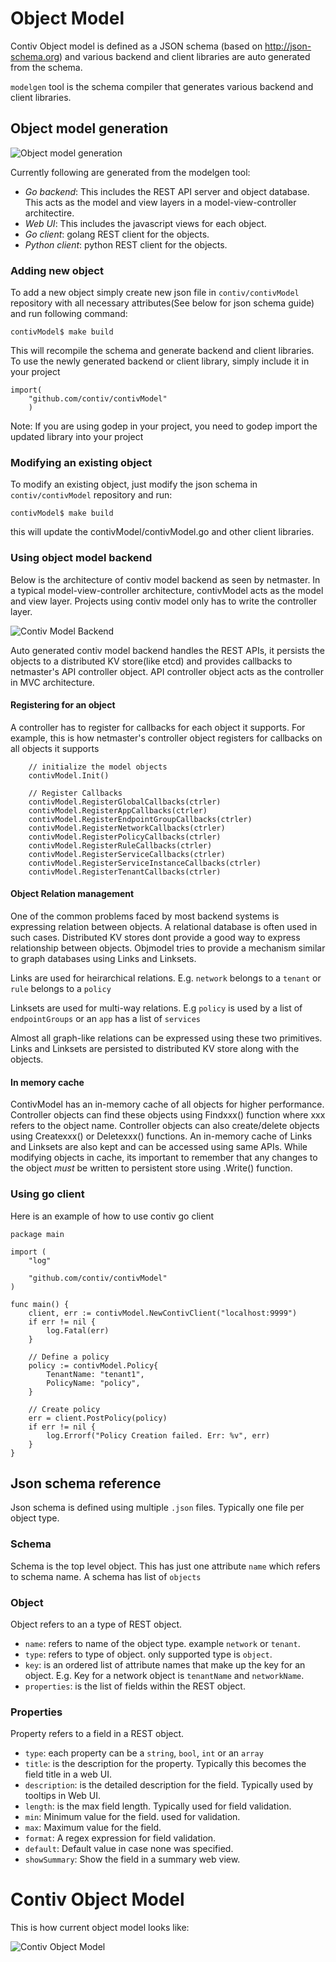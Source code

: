 
# Object Model
Contiv Object model is defined as a JSON schema (based on http://json-schema.org) and various backend and client libraries are auto generated from the schema.

`modelgen` tool is the schema compiler that generates various backend and client libraries.

## Object model generation
![Object model generation](./docs/modelGeneration.jpg "Object model generation")

Currently following are generated from the modelgen tool:
 - *Go backend*: This includes the REST API server and object database. This acts as the model and view layers in a model-view-controller architectire.
 - *Web UI*: This includes the javascript views for each object.
 - *Go client*: golang REST client for the objects.
 - *Python client*: python REST client for the objects.

### Adding new object
To add a new object simply create new json file in `contiv/contivModel` repository with all necessary attributes(See below for json schema guide) and run following command:
```
contivModel$ make build
```
This will recompile the schema and generate backend and client libraries.
To use the newly generated backend or client library, simply include it in your project

```
import(
    "github.com/contiv/contivModel"
    )
```

Note: If you are using godep in your project, you need to godep import the updated library into your project 


### Modifying an existing object
To modify an existing object, just modify the json schema in `contiv/contivModel` repository and run:
```
contivModel$ make build
```
this will update the contivModel/contivModel.go and other client libraries.

### Using object model backend
Below is the architecture of contiv model backend as seen by netmaster. In a typical model-view-controller architecture, contivModel acts as the model and view layer. Projects using contiv model only has to write the controller layer.

![Contiv Model Backend](./docs/modelBackend.jpg "Contiv Model Backend")

Auto generated contiv model backend handles the REST APIs, it persists the objects to a distributed KV store(like etcd) and provides callbacks to netmaster's API controller object. API controller object acts as the controller in MVC architecture.

#### Registering for an object
A controller has to register for callbacks for each object it supports. For example, this is how netmaster's controller object registers for callbacks on all objects it supports

```
	// initialize the model objects
	contivModel.Init()

	// Register Callbacks
	contivModel.RegisterGlobalCallbacks(ctrler)
	contivModel.RegisterAppCallbacks(ctrler)
	contivModel.RegisterEndpointGroupCallbacks(ctrler)
	contivModel.RegisterNetworkCallbacks(ctrler)
	contivModel.RegisterPolicyCallbacks(ctrler)
	contivModel.RegisterRuleCallbacks(ctrler)
	contivModel.RegisterServiceCallbacks(ctrler)
	contivModel.RegisterServiceInstanceCallbacks(ctrler)
	contivModel.RegisterTenantCallbacks(ctrler)
```
#### Object Relation management
One of the common problems faced by most backend systems is expressing relation between objects. A relational database is often used in such cases. Distributed KV stores dont provide a good way to express relationship between objects. Objmodel tries to provide a mechanism similar to graph databases using Links and Linksets.

Links are used for heirarchical relations. E.g. `network` belongs to a `tenant` or `rule` belongs to a `policy`

Linksets are used for multi-way relations. E.g `policy` is used by a list of `endpointGroups` or an `app` has a list of `services`

Almost all graph-like relations can be expressed using these two primitives. Links and Linksets are persisted to distributed KV store along with the objects.

#### In memory cache
ContivModel has an in-memory cache of all objects for higher performance. Controller objects can find these objects using Findxxx() function where xxx refers to the object name. Controller objects can also create/delete objects using Createxxx() or Deletexxx() functions. An in-memory cache of Links and Linksets are also kept and can be accessed using same APIs. While modifying objects in cache, its important to remember that any changes to the object *must* be written to persistent store using <object>.Write() function.

### Using go client
Here is an example of how to use contiv go client

```
package main

import (
    "log"

    "github.com/contiv/contivModel"
)

func main() {
    client, err := contivModel.NewContivClient("localhost:9999")
    if err != nil {
        log.Fatal(err)
    }
    
    // Define a policy
    policy := contivModel.Policy{
        TenantName: "tenant1",
        PolicyName: "policy",
    }
    
    // Create policy
    err = client.PostPolicy(policy)
    if err != nil {
        log.Errorf("Policy Creation failed. Err: %v", err)
    }
}
```

## Json schema reference
Json schema is defined using multiple `.json` files. Typically one file per object type.
### Schema
Schema is the top level object. This has just one attribute `name` which refers to schema name. A schema has list of `objects`
### Object
Object refers to an a type of REST object.
  - `name`: refers to name of the object type. example `network` or `tenant`.
  - `type`: refers to type of object. only supported type is `object`.
  - `key`: is an ordered list of attribute names that make up the key for an object. E.g. Key for a network object is `tenantName` and `networkName`.
  - `properties`: is the list of fields within the REST object.

### Properties
Property refers to a field in a REST object.
  - `type`: each property can be a `string`, `bool`, `int` or an `array`
  - `title`: is the description for the property. Typically this becomes the field title in a web UI.
  - `description`: is the detailed description for the field. Typically used by tooltips in Web UI.
  - `length`: is the max field length. Typically used for field validation.
  - `min`: Minimum value for the field. used for validation.
  - `max`: Maximum value for the field.
  - `format`: A regex expression for field validation.
  - `default`: Default value in case none was specified.
  - `showSummary`: Show the field in a summary web view.

# Contiv Object Model
This is how current object model looks like:

![Contiv Object Model](./docs/contivModel.png "Contiv Object Model")
